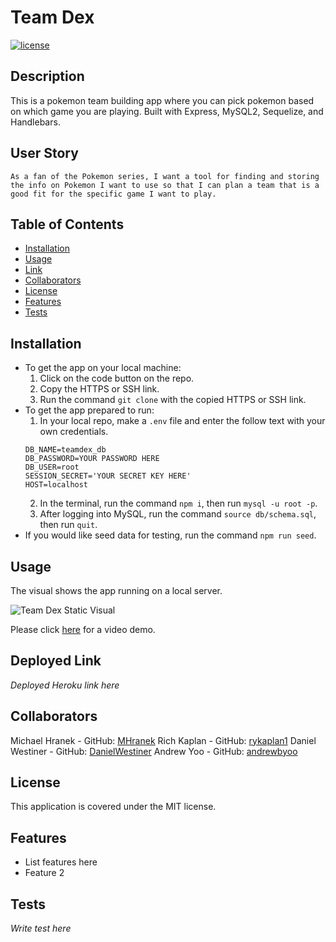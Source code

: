 # Team Dex
[![license](https://img.shields.io/badge/license-MIT-blue)](./LICENSE)
## Description
This is a pokemon team building app where you can pick pokemon based on which game you are playing. Built with Express, MySQL2, Sequelize, and Handlebars.

## User Story
```
As a fan of the Pokemon series, I want a tool for finding and storing the info on Pokemon I want to use so that I can plan a team that is a good fit for the specific game I want to play.
```

## Table of Contents
- [Installation](#installation)
- [Usage](#usage)
- [Link](#link)
- [Collaborators](#collaborators)
- [License](#license)
- [Features](#features)
- [Tests](#tests)

## Installation
- To get the app on your local machine:
  1. Click on the code button on the repo.
  2. Copy the HTTPS or SSH link.
  3. Run the command `git clone` with the copied HTTPS or SSH link.
- To get the app prepared to run:
  1. In your local repo, make a `.env` file and enter the follow text with your own credentials.
    ```
    DB_NAME=teamdex_db
    DB_PASSWORD=YOUR PASSWORD HERE
    DB_USER=root
    SESSION_SECRET='YOUR SECRET KEY HERE'
    HOST=localhost
    ```
  2. In the terminal, run the command `npm i`, then run `mysql -u root -p`.
  3. After logging into MySQL, run the command `source db/schema.sql`, then run `quit`.
- If you would like seed data for testing, run the command `npm run seed`.

## Usage
The visual shows the app running on a local server.

![Team Dex Static Visual](./assets/imageFileNameAndExtensionHere)

Please click [here](linkToVideoHere) for a video demo.

## Deployed Link
*Deployed Heroku link here*

## Collaborators
Michael Hranek - GitHub: [MHranek](https://github.com/MHranek)
Rich Kaplan - GitHub: [rykaplan1](https://github.com/rykaplan1)
Daniel Westiner - GitHub: [DanielWestiner](https://github.com/DanielWestiner)
Andrew Yoo - GitHub: [andrewbyoo](https://github.com/andrewbyoo)

## License
This application is covered under the MIT license.

## Features
- List features here
- Feature 2

## Tests
*Write test here*
